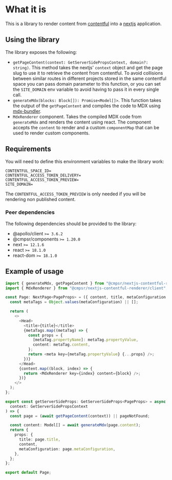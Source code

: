 # What it is

This is a library to render content from [contentful](https://www.contentful.com) into a [nextjs](https://nextjs.org/) application.

## Using the library

The library exposes the following:

- `getPageContent(context: GetServerSidePropsContext, domain?: string)`. This method takes the nextjs' `context` object and get the page slug to use it to retrieve the content from contentful. To avoid collisions between similar routes in different projects stored in the same contentful space you can pass domain parameter to this function, or you can set the `SITE_DOMAIN` env variable to avoid having to pass it in every single call.
- `generateMdx(blocks: Block[]): Promise<Model[]>`. This function takes the output of the `getPageContent` and compiles the code to MDX using [mdx-bundler](https://github.com/kentcdodds/mdx-bundler).
- `MdxRenderer` component. Takes the compiled MDX code from `generateMdx` and renders the content using react. The component accepts the `content` to render and a custom `componentMap` that can be used to render custom components.

## Requirements

You will need to define this environment variables to make the library work:

```
CONTENTFUL_SPACE_ID=
CONTENTFUL_ACCESS_TOKEN_DELIVERY=
CONTENTFUL_ACCESS_TOKEN_PREVIEW=
SITE_DOMAIN=
```

The `CONTENTFUL_ACCESS_TOKEN_PREVIEW` is only needed if you will be rendering non published content.

### Peer dependencies

The following dependencies should be provided to the library:

- @apollo/client `>= 3.6.2`
- @cmpsr/components `>= 1.20.0`
- next `>= 12.1.6`
- react `>= 18.1.0`
- react-dom `>= 18.1.0`

## Example of usage

```typescript
import { generateMdx, getPageContent } from "@cmpsr/nextjs-contentful-renderer";
import { MdxRenderer } from "@cmpsr/nextjs-contentful-renderer/client";

const Page: NextPage<PageProps> = ({ content, title, metaConfiguration }) => {
  const metaTags = Object.values(metaConfiguration) || [];

  return (
    <>
      <Head>
        <title>{title}</title>
        {metaTags.map((metaTag) => {
          const props = {
            [metaTag.propertyName]: metaTag.propertyValue,
            content: metaTag.content,
          };
          return <meta key={metaTag.propertyValue} {...props} />;
        })}
      </Head>
      {content.map((block, index) => {
        return <MdxRenderer key={index} content={block} />;
      })}
    </>
  );
};

export const getServerSideProps: GetServerSideProps<PageProps> = async (
  context: GetServerSidePropsContext
) => {
  const page = (await getPageContent(context)) || pageNotFound;

  const content: Model[] = await generateMdx(page.content);
  return {
    props: {
      title: page.title,
      content,
      metaConfiguration: page.metaConfiguration,
    },
  };
};

export default Page;
```
